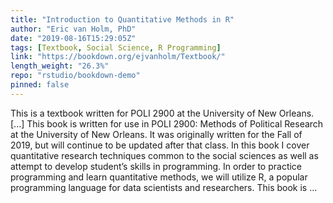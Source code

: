 ```yaml
---
title: "Introduction to Quantitative Methods in R"
author: "Eric van Holm, PhD"
date: "2019-08-16T15:29:05Z"
tags: [Textbook, Social Science, R Programming]
link: "https://bookdown.org/ejvanholm/Textbook/"
length_weight: "26.3%"
repo: "rstudio/bookdown-demo"
pinned: false
---
```


This is a textbook written for POLI 2900 at the University of New Orleans. [...] This book is written for use in POLI 2900: Methods of Political Research at the University of New Orleans. It was originally written for the Fall of 2019, but will continue to be updated after that class. In this book I cover quantitative research techniques common to the social sciences as well as attempt to develop student’s skills in programming. In order to practice programming and learn quantitative methods, we will utilize R, a popular programming language for data scientists and researchers. This book is ...
